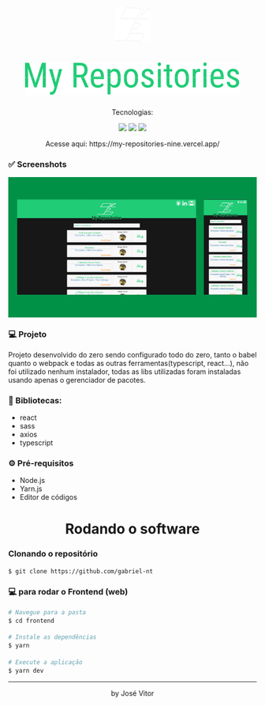 <p align="center">
  <img height="70px" width="70px" src="https://github.com/ZeVit0r/my-repositories/blob/main/imgs/logo-primary.svg" />
</p>

<h1 align="center">
  <img src="https://github.com/ZeVit0r/my-repositories/blob/main/imgs/logo-for-readme.svg" />
</h1>

<p align="center">Tecnologias:</p>

<p align="center">
  <img src="https://img.shields.io/static/v1?label=react&message=17.0.2&color=61DAFB&logo=react" />
  <img src="https://img.shields.io/static/v1?label=sass&message=1.49.9&color=CF649A&logo=sass" />
  <img src="https://img.shields.io/static/v1?label=typescript&message=4.6.2&color=3178C6&logo=typescript" />
</p>

<p align="center">
Acesse aqui: https://my-repositories-nine.vercel.app/
</p>

### ✅ Screenshots
  <div align="center">
    <img align="center" src="https://github.com/ZeVit0r/my-repositories/blob/main/imgs/website.png" alt="projeto" />
  </div>
  
### 💻 Projeto

Projeto desenvolvido do zero sendo configurado todo do zero, tanto o babel quanto o webpack e todas as outras ferramentas(typescript, react...), não foi utilizado nenhum instalador, todas as libs utilizadas foram instaladas usando apenas o gerenciador de pacotes. 

### 📕 Bibliotecas:

- react
- sass
- axios
- typescript

### ⚙ Pré-requisitos

- Node.js
- Yarn.js
- Editor de códigos

<h1 align="center"> Rodando o software</h1>

### Clonando o repositório

```bash
$ git clone https://github.com/gabriel-nt
```

### 💻 para rodar o Frontend (web)

```bash
# Navegue para a pasta
$ cd frontend

# Instale as dependências
$ yarn

# Execute a aplicação
$ yarn dev
```

<hr/>

<p align="center">by José Vitor</p>
